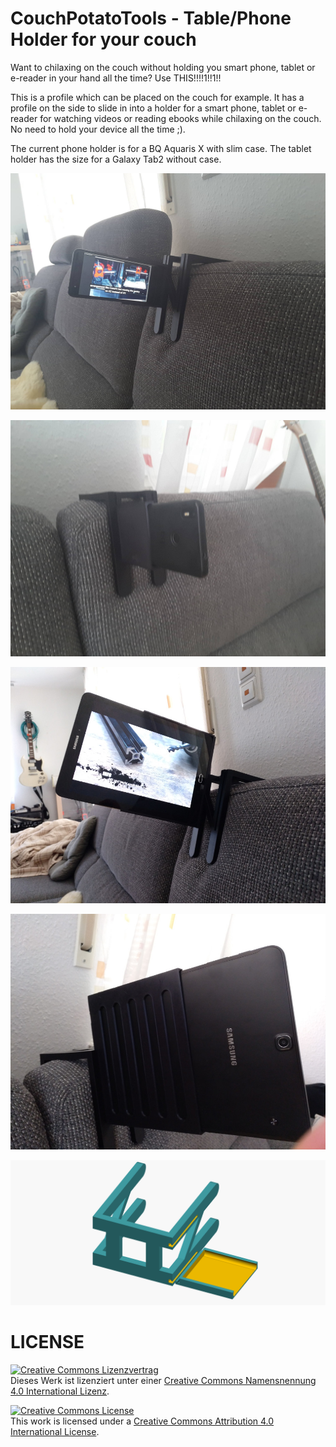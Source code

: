 # CouchPotatoTools - Table/Phone Holder for your couch

Want to chilaxing on the couch without holding you smart phone, tablet or e-reader in your hand all the time? Use THIS!!!!1!!1!!

This is a profile which can be placed on the couch for example. It has a profile on the side to slide in into a holder for a smart phone, tablet or e-reader for watching videos or reading ebooks while chilaxing on the couch. No need to hold your device all the time ;).

The current phone holder is for a BQ Aquaris X with slim case.
The tablet holder has the size for a Galaxy Tab2 without case.

![](001.jpg)

![](002.jpg)

![](003.jpg)

![](004.jpg)

![](couchpotato.png)


# LICENSE

<dl>
<a rel="license" href="http://creativecommons.org/licenses/by/4.0/"><img alt="Creative Commons Lizenzvertrag" style="border-width:0" src="https://i.creativecommons.org/l/by/4.0/88x31.png" /></a><br />Dieses Werk ist lizenziert unter einer <a rel="license" href="http://creativecommons.org/licenses/by/4.0/">Creative Commons Namensnennung 4.0 International Lizenz</a>.
</dl>

<dl>
<a rel="license" href="http://creativecommons.org/licenses/by/4.0/"><img alt="Creative Commons License" style="border-width:0" src="https://i.creativecommons.org/l/by/4.0/88x31.png" /></a><br />This work is licensed under a <a rel="license" href="http://creativecommons.org/licenses/by/4.0/">Creative Commons Attribution 4.0 International License</a>.
</dl>
